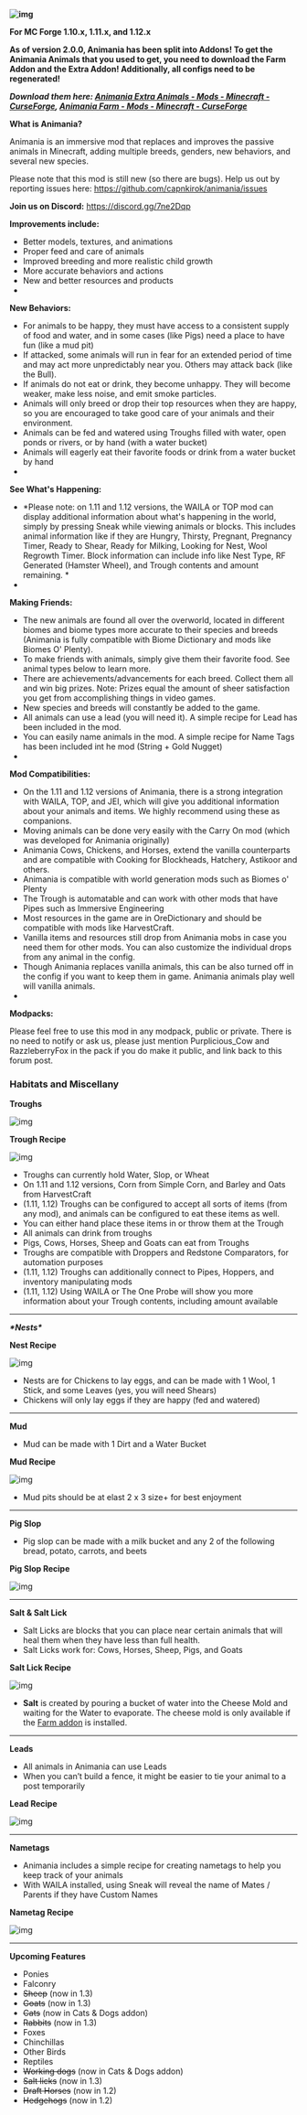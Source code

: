 **![img](https://www.creeptech.net/animania/images/banner.png)**

**For MC Forge 1.10.x, 1.11.x, and 1.12.x** 

**As of version 2.0.0, Animania has been split into Addons! To get the Animania Animals that you used to get, you need to download the Farm Addon and the Extra Addon! Additionally, all configs need to be regenerated!**

***Download them here: [Animania Extra Animals - Mods - Minecraft - CurseForge](https://www.curseforge.com/minecraft/mc-mods/animania-extra), [Animania Farm - Mods - Minecraft - CurseForge](https://www.curseforge.com/minecraft/mc-mods/animania-farm)***

**What is Animania?**

Animania is an immersive mod that replaces and improves the passive animals in Minecraft, adding multiple breeds, genders, new behaviors, and several new species.

Please note that this mod is still new (so there are bugs). Help us out by reporting issues here: https://github.com/capnkirok/animania/issues

**Join us on Discord:** https://discord.gg/7ne2Dqp


**Improvements include:**

- Better models, textures, and animations
- Proper feed and care of animals
- Improved breeding and more realistic child growth
- More accurate behaviors and actions
- New and better resources and products
- 

**New Behaviors:**

- For animals to be happy, they must have access to a consistent supply of food and water, and in some cases (like Pigs) need a place to have fun (like a mud pit)
- If attacked, some animals will run in fear for an extended period of time and may act more unpredictably near you. Others may attack back (like the Bull).
- If animals do not eat or drink, they become unhappy. They will become weaker, make less noise, and emit smoke particles.
- Animals will only breed or drop their top resources when they are happy, so you are encouraged to take good care of your animals and their environment.
- Animals can be fed and watered using Troughs filled with water, open ponds or rivers, or by hand (with a water bucket)
- Animals will eagerly eat their favorite foods or drink from a water bucket by hand
- 

**See What's Happening:**

- *Please note: on 1.11 and 1.12 versions, the WAILA or TOP mod can display additional information about what's happening in the world, simply by pressing Sneak while viewing animals or blocks. This includes animal information like if they are Hungry, Thirsty, Pregnant, Pregnancy Timer, Ready to Shear, Ready for Milking, Looking for Nest, Wool Regrowth Timer. Block information can include info like Nest Type, RF Generated (Hamster Wheel), and Trough contents and amount remaining.
  *
- 

**Making Friends:**

- The new animals are found all over the overworld, located in different biomes and biome types more accurate to their species and breeds (Animania is fully compatible with Biome Dictionary and mods like Biomes O' Plenty).
- To make friends with animals, simply give them their favorite food. See animal types below to learn more.
- There are achievements/advancements for each breed. Collect them all and win big prizes. Note: Prizes equal the amount of sheer satisfaction you get from accomplishing things in video games.
- New species and breeds will constantly be added to the game.
- All animals can use a lead (you will need it). A simple recipe for Lead has been included in the mod.
- You can easily name animals in the mod. A simple recipe for Name Tags has been included int he mod (String + Gold Nugget)
- 

**Mod Compatibilities:**

- On the 1.11 and 1.12 versions of Animania, there is a strong integration with WAILA, TOP, and JEI, which will give you additional information about your animals and items. We highly recommend using these as companions.
- Moving animals can be done very easily with the Carry On mod (which was developed for Animania originally)
- Animania Cows, Chickens, and Horses, extend the vanilla counterparts and are compatible with Cooking for Blockheads, Hatchery, Astikoor and others.
- Animania is compatible with world generation mods such as Biomes o' Plenty
- The Trough is automatable and can work with other mods that have Pipes such as Immersive Engineering
- Most resources in the game are in OreDictionary and should be compatible with mods like HarvestCraft.
- Vanilla items and resources still drop from Animania mobs in case you need them for other mods. You can also customize the individual drops from any animal in the config.
- Though Animania replaces vanilla animals, this can be also turned off in the config if you want to keep them in game. Animania animals play well will vanilla animals. 
- 

**Modpacks:**

Please feel free to use this mod in any modpack, public or private. There is no need to notify or ask us, please just mention Purplicious_Cow and RazzleberryFox in the pack if you do make it public, and link back to this forum post.

### **Habitats and Miscellany**

**Troughs**

![img](https://www.creeptech.net/animania/images/trough/trough.png)

 
**Trough Recipe**

![img](https://www.creeptech.net/animania/images/recipes/trough_recipe.png)

 

- Troughs can currently hold Water, Slop, or Wheat
- On 1.11 and 1.12 versions, Corn from Simple Corn, and Barley and Oats from HarvestCraft
- (1.11, 1.12) Troughs can be configured to accept all sorts of items (from any mod), and animals can be configured to eat these items as well.
- You can either hand place these items in or throw them at the Trough
- All animals can drink from troughs
- Pigs, Cows, Horses, Sheep and Goats can eat from Troughs
- Troughs are compatible with Droppers and Redstone Comparators, for automation purposes 
- (1.11, 1.12) Troughs can additionally connect to Pipes, Hoppers, and inventory manipulating mods 
- (1.11, 1.12) Using WAILA or The One Probe will show you more information about your Trough contents, including amount available

------

***\*Nests\****

**Nest Recipe**

![img](https://www.creeptech.net/animania/images/recipes/nest_recipe.png)

- Nests are for Chickens to lay eggs, and can be made with 1 Wool, 1 Stick, and some Leaves (yes, you will need Shears)
- Chickens will only lay eggs if they are happy (fed and watered)

------

**Mud**

- Mud can be made with 1 Dirt and a Water Bucket

**Mud Recipe**

![img](https://www.creeptech.net/animania/images/recipes/mud_recipe.png)

- Mud pits should be at elast 2 x 3 size+ for best enjoyment

------

**Pig Slop**

- Pig slop can be made with a milk bucket and any 2 of the following bread, potato, carrots, and beets

**Pig Slop Recipe**

![img](https://www.creeptech.net/animania/images/recipes/slop_bucket_recipe.png)


------

**Salt & Salt Lick**

- Salt Licks are blocks that you can place near certain animals that will heal them when they have less than full health. 
- Salt Licks work for: Cows, Horses, Sheep, Pigs, and Goats

**Salt Lick Recipe**

![img](https://www.creeptech.net/animania/images/recipes/salt_lick_recipe.png)

 

- **Salt** is created by pouring a bucket of water into the Cheese Mold and waiting for the Water to evaporate. The cheese mold is only available if the [Farm addon](https://www.curseforge.com/minecraft/mc-mods/animania-farm) is installed.

 

------

**Leads**

- All animals in Animania can use Leads
- When you can’t build a fence, it might be easier to tie your animal to a post temporarily

**Lead Recipe**

![img](https://www.creeptech.net/animania/images/recipes/lead_recipe.png)

------

 

**Nametags**

- Animania includes a simple recipe for creating nametags to help you keep track of your animals
- With WAILA installed, using Sneak will reveal the name of Mates / Parents if they have Custom Names  

**Nametag Recipe**

 ![img](https://www.creeptech.net/animania/images/recipes/nametag_recipe.png)

------

 
**Upcoming Features**

- Ponies
- Falconry
- ~~Sheep~~ (now in 1.3)
- ~~Goats~~ (now in 1.3)
- ~~Cats~~ (now in Cats & Dogs addon)
- ~~Rabbits~~ (now in 1.3)
- Foxes
- Chinchillas
- Other Birds
- Reptiles
- ~~Working dogs~~ (now in Cats & Dogs addon)
- ~~Salt licks~~ (now in 1.3)
- ~~Draft Horses~~ (now in 1.2)
- ~~Hedgehogs~~ (now in 1.2)